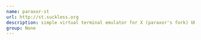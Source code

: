 ```yaml
---
name: paraxor-st
url: http://st.suckless.org
description: simple virtual terminal emulator for X (paraxor's fork) URL : http://st.suckless.org Groups : None
group: None
---
```

